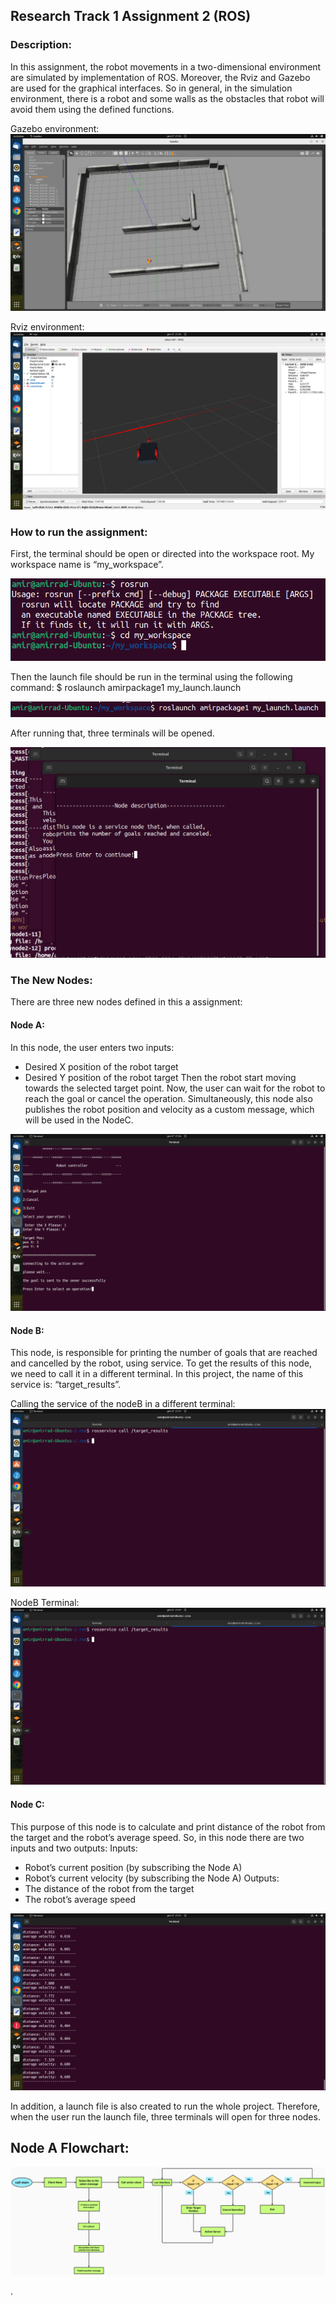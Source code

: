 ## Research Track 1 Assignment 2 (ROS)

### Description:

In this assignment, the robot movements in a two-dimensional environment are simulated by implementation of ROS. Moreover, the Rviz and Gazebo are used for the graphical interfaces. So in general,  in the simulation environment, there is a robot and some walls as the obstacles that robot will avoid them using the defined functions. 

Gazebo environment:
![4](https://github.com/AmirRad1998/RT1_Assignment2_AmirRad/blob/main/Photos/4_Gazebo.png?raw=true "4")

Rviz environment:
![5](https://github.com/AmirRad1998/RT1_Assignment2_AmirRad/blob/main/Photos/5_Rviz.png?raw=true "5")


### How to run the assignment:
First, the terminal should be open or directed into the workspace root. My workspace name is “my_workspace”. 

![1](https://github.com/AmirRad1998/RT1_Assignment2_AmirRad/blob/main/Photos/1_cd_workspace.png?raw=true "1")

Then the launch file should be run in the terminal using the following command:
$ roslaunch amirpackage1 my_launch.launch

![2](https://github.com/AmirRad1998/RT1_Assignment2_AmirRad/blob/main/Photos/2_roslaunch.png?raw=true "2")

After running that, three terminals will be opened.

![3](https://github.com/AmirRad1998/RT1_Assignment2_AmirRad/blob/main/Photos/3_Three_TerminalsScreenshot%20from%202023-01-27%2021-20-23.png?raw=true "3")


### The New Nodes:
There are three new nodes defined in this a assignment:
#### Node A:
In this node, the user enters two inputs:
-	Desired X position of the robot target
-	Desired Y position of the robot target
Then the robot start moving towards the selected target point. Now, the user can wait for the robot to reach the goal or cancel the operation.
Simultaneously, this node also publishes the robot position and velocity as a custom message, which will be used in the NodeC.

![6](https://github.com/AmirRad1998/RT1_Assignment2_AmirRad/blob/main/Photos/6_NodeA.png?raw=true "6")

#### Node B:
This node, is responsible for printing the number of goals that are reached and cancelled by the robot, using service. To get the results of this node, we need to call it in a different terminal. In this project, the name of this service is: “target_results”.

Calling the service of the nodeB in a different terminal:
![7](https://github.com/AmirRad1998/RT1_Assignment2_AmirRad/blob/main/Photos/7_Calling_Service_NodeB.png?raw=true "7")

NodeB Terminal:
![8](https://github.com/AmirRad1998/RT1_Assignment2_AmirRad/blob/main/Photos/7_Calling_Service_NodeB.png?raw=true "8")


#### Node C:
This purpose of this node is to calculate and print distance of the robot from the target and the robot’s average speed. So, in this node there are two inputs and two outputs:
Inputs:
-	Robot’s current position (by subscribing the Node A)
-	Robot’s current velocity (by subscribing the Node A)
Outputs:
-	The distance of the robot from the target
-	The robot’s average speed

![9](https://github.com/AmirRad1998/RT1_Assignment2_AmirRad/blob/main/Photos/9_NodeC.png?raw=true "9")


In addition, a launch file is also created to run the whole project. Therefore, when the user run the launch file, three terminals will open for three nodes.



 

## Node A Flowchart:

![0](https://github.com/AmirRad1998/RT1_Assignment2_AmirRad/blob/main/Photos/0_FlowChart.png?raw=true "0")

.






















